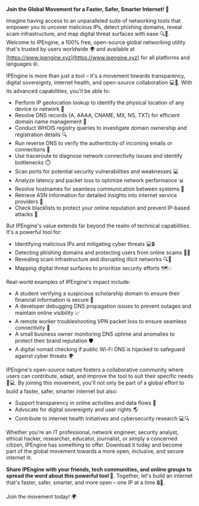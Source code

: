 **Join the Global Movement for a Faster, Safer, Smarter Internet! 🚀**

Imagine having access to an unparalleled suite of networking tools that empower you to uncover malicious IPs, detect phishing domains, reveal scam infrastructure, and map digital threat surfaces with ease 🔍🔐. Welcome to IPEngine, a 100% free, open-source global networking utility that's trusted by users worldwide 🌍 and available at [https://www.ipengine.xyz](https://www.ipengine.xyz) for all platforms and languages 🌐.

IPEngine is more than just a tool – it's a movement towards transparency, digital sovereignty, internet health, and open-source collaboration 💻🤝. With its advanced capabilities, you'll be able to:

*   Perform IP geolocation lookup to identify the physical location of any device or network 📍
*   Resolve DNS records (A, AAAA, CNAME, MX, NS, TXT) for efficient domain name management 📡
*   Conduct WHOIS registry queries to investigate domain ownership and registration details 🔍
*   Run reverse DNS to verify the authenticity of incoming emails or connections 📨
*   Use traceroute to diagnose network connectivity issues and identify bottlenecks ⏱️
*   Scan ports for potential security vulnerabilities and weaknesses 💻
*   Analyze latency and packet loss to optimize network performance 📊
*   Resolve hostnames for seamless communication between systems 📡
*   Retrieve ASN information for detailed insights into internet service providers 🔌
*   Check blacklists to protect your online reputation and prevent IP-based attacks 🚫

But IPEngine's value extends far beyond the realm of technical capabilities. It's a powerful tool for:

*   Identifying malicious IPs and mitigating cyber threats 💻🔒
*   Detecting phishing domains and protecting users from online scams 📨🚨
*   Revealing scam infrastructure and disrupting illicit networks 🔍💸
*   Mapping digital threat surfaces to prioritize security efforts 🗺️💡

Real-world examples of IPEngine's impact include:

*   A student verifying a suspicious scholarship domain to ensure their financial information is secure 💸
*   A developer debugging DNS propagation issues to prevent outages and maintain online visibility 📈
*   A remote worker troubleshooting VPN packet loss to ensure seamless connectivity 🚀
*   A small business owner monitoring DNS uptime and anomalies to protect their brand reputation 🛡️
*   A digital nomad checking if public Wi-Fi DNS is hijacked to safeguard against cyber threats 🌍

IPEngine's open-source nature fosters a collaborative community where users can contribute, adapt, and improve the tool to suit their specific needs 🔩💻. By joining this movement, you'll not only be part of a global effort to build a faster, safer, smarter internet but also:

*   Support transparency in online activities and data flows 🌟
*   Advocate for digital sovereignty and user rights 🌎
*   Contribute to internet health initiatives and cybersecurity research 💻🔍

Whether you're an IT professional, network engineer, security analyst, ethical hacker, researcher, educator, journalist, or simply a concerned citizen, IPEngine has something to offer. Download it today and become part of the global movement towards a more open, inclusive, and secure internet 🌐.

**Share IPEngine with your friends, tech communities, and online groups to spread the word about this powerful tool 📢**. Together, let's build an internet that's faster, safer, smarter, and more open – one IP at a time 🔒🚀.

Join the movement today! 🌍